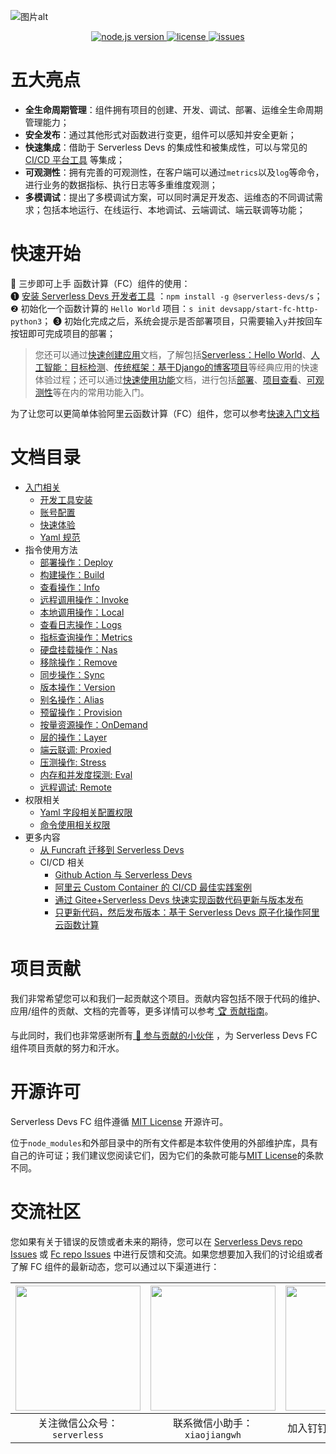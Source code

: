 ![图片alt](https://serverless-article-picture.oss-cn-hangzhou.aliyuncs.com/1635756716877_20211101085157044368.png)
<p align="center">
  <a href="https://nodejs.org/en/">
    <img src="https://img.shields.io/badge/node-%3E%3D%2010.8.0-brightgreen" alt="node.js version">
  </a>
  <a href="https://github.com/devsapp/fc/blob/master/LICENSE">
    <img src="https://img.shields.io/badge/License-MIT-green" alt="license">
  </a>
  <a href="https://github.com/devsapp/fc/issues">
    <img src="https://img.shields.io/github/issues/devsapp/fc" alt="issues">
  </a>
  </a>
</p>

# 五大亮点

- **全生命周期管理**：组件拥有项目的创建、开发、调试、部署、运维全生命周期管理能力；
- **安全发布**：通过其他形式对函数进行变更，组件可以感知并安全更新；
- **快速集成**：借助于 Serverless Devs 的集成性和被集成性，可以与常见的 [CI/CD 平台工具](https://github.com/Serverless-Devs/Serverless-Devs/blob/master/docs/zh/cicd.md) 等集成；
- **可观测性**：拥有完善的可观测性，在客户端可以通过`metrics`以及`log`等命令，进行业务的数据指标、执行日志等多重维度观测；
- **多模调试**：提出了多模调试方案，可以同时满足开发态、运维态的不同调试需求；包括本地运行、在线运行、本地调试、云端调试、端云联调等功能；

# 快速开始

🙋 三步即可上手 函数计算（FC）组件的使用：   
❶ [安装 Serverless Devs 开发者工具](https://github.com/Serverless-Devs/Serverless-Devs/blob/master/docs/zh/install.md) ：`npm install -g @serverless-devs/s`；   
❷ 初始化一个函数计算的 `Hello World` 项目：`s init devsapp/start-fc-http-python3`；
❸ 初始化完成之后，系统会提示是否部署项目，只需要输入`y`并按回车按钮即可完成项目的部署；

> 您还可以通过[快速创建应用](./docs/quick_start_application.md)文档，了解包括[Serverless：Hello World](./docs/quick_start_application.md#serverlesshello-world)、[人工智能：目标检测](./docs/quick_start_application.md#人工智能目标检测)、[传统框架：基于Django的博客项目](./docs/quick_start_application.md#传统框架基于django的博客项目)等经典应用的快速体验过程；还可以通过[快速使用功能](./docs/quick_start_function.md)文档，进行包括[部署](./docs/quick_start_function.md#一键部署)、[项目查看](./docs/quick_start_function.md#一键部署)、[可观测性](./docs/quick_start_function.md#一键部署)等在内的常用功能入门。


为了让您可以更简单体验阿里云函数计算（FC）组件，您可以参考[快速入门文档](./docs/Getting-started/Hello-world-application.md)

# 文档目录

- [入门相关](./docs/Getting-started/Getting-started.md)
  - [开发工具安装](./docs/Getting-started/Install-tutorial.md)
  - [账号配置](./docs/Getting-started/Setting-up-credentials.md)
  - [快速体验](./docs/Getting-started/Hello-world-application.md)
  - [Yaml 规范](./docs/Others/yaml.md)
- 指令使用方法
  - [部署操作：Deploy](./docs/Usage/deploy.md)
  - [构建操作：Build](./docs/Usage/build/build.md)
  - [查看操作：Info](./docs/Usage/info.md)
  - [远程调用操作：Invoke](./docs/Usage/invoke.md)
  - [本地调用操作：Local](./docs/Usage/local.md)
  - [查看日志操作：Logs](./docs/Usage/logs.md)
  - [指标查询操作：Metrics](./docs/Usage/metrics.md)
  - [硬盘挂载操作：Nas](./docs/Usage/nas.md)
  - [移除操作：Remove](./docs/Usage/remove.md)
  - [同步操作：Sync](./docs/Usage/sync.md)
  - [版本操作：Version](./docs/Usage/version.md)
  - [别名操作：Alias](./docs/Usage/alias.md)
  - [预留操作：Provision](./docs/Usage/provision.md)
  - [按量资源操作：OnDemand](./docs/Usage/onDemand.md)
  - [层的操作：Layer](./docs/Usage/layer.md)
  - [端云联调: Proxied](./docs/Usage/proxied.md)
  - [压测操作: Stress](./docs/Usage/stress.md)
  - [内存和并发度探测: Eval](./docs/Usage/eval.md)
  - [远程调试: Remote](./docs/Usage/remote.md)
- 权限相关
  - [Yaml 字段相关配置权限](./docs/Others/authority/yaml.md)
  - [命令使用相关权限](./docs/Others/authority/command.md)
- 更多内容
  - [从 Funcraft 迁移到 Serverless Devs](./docs/Others/fun-fc.md)
  - CI/CD 相关
    - [Github Action 与 Serverless Devs](./docs/Others/github-action.md)
    - [阿里云 Custom Container 的 CI/CD 最佳实践案例](http://www.serverless-devs.com/blog/aliyun-custom-container-ci-cd)
    - [通过 Gitee+Serverless Devs 快速实现函数代码更新与版本发布](http://www.serverless-devs.com/blog/gitee-gitee-go-serverless-devs-ci-cd)
    - [只更新代码，然后发布版本：基于 Serverless Devs 原子化操作阿里云函数计算](http://www.serverless-devs.com/blog/serverless-devs-update-fc-code)



# 项目贡献

我们非常希望您可以和我们一起贡献这个项目。贡献内容包括不限于代码的维护、应用/组件的贡献、文档的完善等，更多详情可以参考[ 🏆 贡献指南](./CONTRIBUTING.md)。

与此同时，我们也非常感谢所有[ 👬 参与贡献的小伙伴](https://github.com/devsapp/fc/graphs/contributors) ，为 Serverless Devs FC 组件项目贡献的努力和汗水。

# 开源许可

Serverless Devs FC 组件遵循 [MIT License](./LICENSE) 开源许可。

位于`node_modules`和外部目录中的所有文件都是本软件使用的外部维护库，具有自己的许可证；我们建议您阅读它们，因为它们的条款可能与[MIT License](./LICENSE)的条款不同。

# 交流社区

您如果有关于错误的反馈或者未来的期待，您可以在 [Serverless Devs repo Issues](https://github.com/serverless-devs/serverless-devs/issues) 或 [Fc repo Issues](https://github.com/devsapp/fc/issues) 中进行反馈和交流。如果您想要加入我们的讨论组或者了解 FC 组件的最新动态，您可以通过以下渠道进行：

<p align="center">

| <img src="https://serverless-article-picture.oss-cn-hangzhou.aliyuncs.com/1635407298906_20211028074819117230.png" width="200px" > | <img src="https://serverless-article-picture.oss-cn-hangzhou.aliyuncs.com/1635407044136_20211028074404326599.png" width="200px" > | <img src="https://serverless-article-picture.oss-cn-hangzhou.aliyuncs.com/1635407252200_20211028074732517533.png" width="200px" > |
|--- | --- | --- |
| <center>关注微信公众号：`serverless`</center> | <center>联系微信小助手：`xiaojiangwh`</center> | <center>加入钉钉交流群：`33947367`</center> | 

</p>

